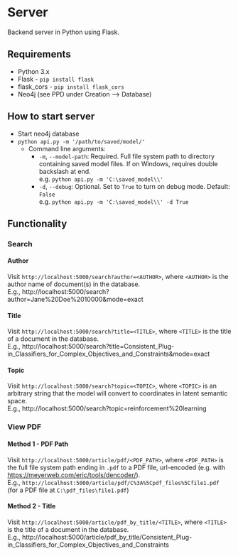 # Server

Backend server in Python using Flask.

## Requirements

- Python 3.x
- Flask - `pip install flask`
- flask_cors - `pip install flask_cors`
- Neo4j (see PPD under Creation --> Database)

## How to start server

- Start neo4j database
- `python api.py -m '/path/to/saved/model/'`
    - Command line arguments:
        - `-m`, `--model-path`: Required. Full file system path to directory containing saved model files. If on Windows, requires double backslash at end. \
        e.g. `python api.py -m 'C:\saved_model\\'`
        - `-d`, `--debug`: Optional. Set to `True` to turn on debug mode. Default: `False` \
        e.g. `python api.py -m 'C:\saved_model\\' -d True`

## Functionality

### Search

#### Author

Visit `http://localhost:5000/search?author=<AUTHOR>`, where `<AUTHOR>` is the author name of document(s) in the database. \
E.g., http://localhost:5000/search?author=Jane%20Doe%2010000&mode=exact

#### Title

Visit `http://localhost:5000/search?title=<TITLE>`, where `<TITLE>` is the title of a document in the database. \
E.g., http://localhost:5000/search?title=Consistent_Plug-in_Classifiers_for_Complex_Objectives_and_Constraints&mode=exact

#### Topic

Visit `http://localhost:5000/search?topic=<TOPIC>`, where `<TOPIC>` is an arbitrary string that the model will convert to coordinates in latent semantic space. \
E.g., http://localhost:5000/search?topic=reinforcement%20learning

### View PDF

#### Method 1 - PDF Path

Visit `http://localhost:5000/article/pdf/<PDF_PATH>`, where `<PDF_PATH>` is the full file system path ending in `.pdf` to a PDF file, url-encoded (e.g. with https://meyerweb.com/eric/tools/dencoder/). \
E.g., `http://localhost:5000/article/pdf/C%3A%5Cpdf_files%5Cfile1.pdf` (for a PDF file at `C:\pdf_files\file1.pdf`)

#### Method 2 - Title

Visit `http://localhost:5000/article/pdf_by_title/<TITLE>`, where `<TITLE>` is the title of a document in the database. \
E.g., http://localhost:5000/article/pdf_by_title/Consistent_Plug-in_Classifiers_for_Complex_Objectives_and_Constraints

